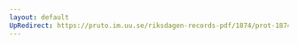 ```yaml
---
layout: default
UpRedirect: https://pruto.im.uu.se/riksdagen-records-pdf/1874/prot-1874--ak--214.pdf
---
```

